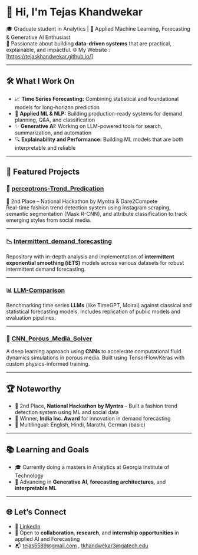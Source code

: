 # 👋 Hi, I'm Tejas Khandwekar

🎓 Graduate student in Analytics | 🧠 Applied Machine Learning, Forecasting & Generative AI Enthusiast  
📍 Passionate about building **data-driven systems** that are practical, explainable, and impactful.
🌐 My Website :  [https://tejaskhandwekar.github.io/]

---

## 🛠 What I Work On

- 📈 **Time Series Forecasting:** Combining statistical and foundational models for long-horizon prediction  
- 🧠 **Applied ML & NLP:** Building production-ready systems for demand planning, Q&A, and classification  
- ✨ **Generative AI:** Working on LLM-powered tools for search, summarization, and automation  
- 🔍 **Explainability and Performance:** Building ML models that are both interpretable and reliable

---

## 🚀 Featured Projects

### 👗 [perceptrons-Trend_Predication](https://github.com/TejasKhandwekar/perceptrons-Trend_Predication)  
🥈 2nd Place – National Hackathon by Myntra & Dare2Compete  
Real-time fashion trend detection system using Instagram scraping, semantic segmentation (Mask R-CNN), and attribute classification to track emerging styles from social media.

---

### 📉 [Intermittent_demand_forecasting](https://github.com/TejasKhandwekar/Intermittent_demand_forecasting)  
Repository with in-depth analysis and implementation of **intermittent exponential smoothing (iETS)** models across various datasets for robust intermittent demand forecasting.

---

### 📊 [LLM-Comparison](https://github.com/TejasKhandwekar/LLM-Comparison)  
Benchmarking time series **LLMs** (like TimeGPT, Moirai) against classical and statistical forecasting models. Includes replication of public models and evaluation pipelines.

---

### 🌊 [CNN_Porous_Media_Solver](https://github.com/TejasKhandwekar/CNN_Porous_Media_Solver)  
A deep learning approach using **CNNs** to accelerate computational fluid dynamics simulations in porous media. Built using TensorFlow/Keras with custom physics-informed training.

---

## 🏆 Noteworthy

- 🥈 2nd Place, **National Hackathon by Myntra** – Built a fashion trend detection system using ML and social data  
- 🏅 Winner, **India Inc. Award** for innovation in demand forecasting  
- 💬 Multilingual: English, Hindi, Marathi, German (basic)

---

## 📚 Learning and Goals

- 🎓 Currently doing a masters in Analytics at Georgia Institute of Technology
- 📘 Advancing in **Generative AI**, **forecasting architectures**, and **interpretable ML**  

---

## 🌐 Let’s Connect

- 🔗 [LinkedIn](https://www.linkedin.com/in/tejaskhandwekar)  
- 🧠 Open to **collaboration**, **research**, and **internship opportunities** in applied AI and Forecasting
- 📬 tejas5589@gmail.com , tkhandwekar3@gatech.edu
